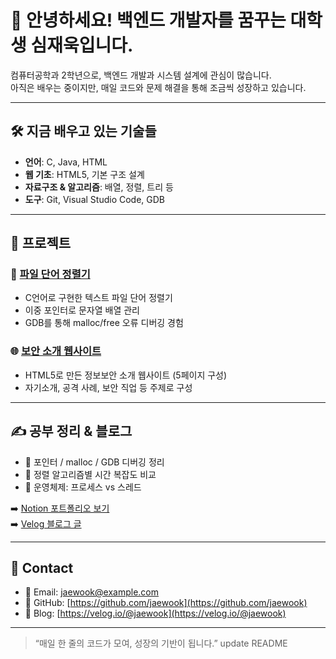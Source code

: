 # 👋 안녕하세요! 백엔드 개발자를 꿈꾸는 대학생 심재욱입니다.

컴퓨터공학과 2학년으로, 백엔드 개발과 시스템 설계에 관심이 많습니다.  
아직은 배우는 중이지만, 매일 코드와 문제 해결을 통해 조금씩 성장하고 있습니다.

---

## 🛠 지금 배우고 있는 기술들

- **언어**: C, Java, HTML
- **웹 기초**: HTML5, 기본 구조 설계
- **자료구조 & 알고리즘**: 배열, 정렬, 트리 등
- **도구**: Git, Visual Studio Code, GDB

---

## 🧪 프로젝트

### 📁 [파일 단어 정렬기](https://github.com/jaewook/word-sorter)
- C언어로 구현한 텍스트 파일 단어 정렬기
- 이중 포인터로 문자열 배열 관리
- GDB를 통해 malloc/free 오류 디버깅 경험

### 🌐 [보안 소개 웹사이트](https://github.com/jaewook/security-web)
- HTML5로 만든 정보보안 소개 웹사이트 (5페이지 구성)
- 자기소개, 공격 사례, 보안 직업 등 주제로 구성

---

## ✍️ 공부 정리 & 블로그

- 📓 포인터 / malloc / GDB 디버깅 정리
- 📓 정렬 알고리즘별 시간 복잡도 비교
- 📓 운영체제: 프로세스 vs 스레드

➡️ [Notion 포트폴리오 보기](https://your-notion-link.com)  
➡️ [Velog 블로그 글](https://velog.io/@jaewook)

---

## 🔗 Contact

- 📧 Email: jaewook@example.com  
- 🐙 GitHub: [https://github.com/jaewook](https://github.com/jaewook)  
- 📘 Blog: [https://velog.io/@jaewook](https://velog.io/@jaewook)

---

> “매일 한 줄의 코드가 모여, 성장의 기반이 됩니다.”
  update README
